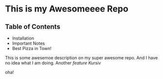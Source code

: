 This is my Awesomeeee Repo
===========================

## Table of Contents

- Installation
- Important Notes
- Best Pizza in Town!

This is some awesemoe description on my super awesome repo.
And I have no idea what I  am doing.
Another _feature_
*Kursiv*

oha!
